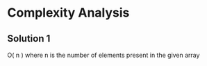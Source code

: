 # Complexity Analysis

## Solution 1

O( n ) where n is the number of elements present in the given array
